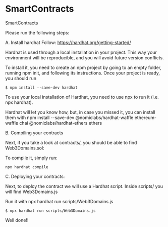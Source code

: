# SmartContracts
SmartContracts

Please run the following steps:

A. Install hardhat
Follow: https://hardhat.org/getting-started/

Hardhat is used through a local installation in your project. This way your environment will be reproducible, and you will avoid future version conflicts.

To install it, you need to create an npm project by going to an empty folder, running npm init, and following its instructions. Once your project is ready, you should run

```
$ npm install --save-dev hardhat
```

To use your local installation of Hardhat, you need to use npx to run it (i.e. npx hardhat).

Hardhat will let you know how, but, in case you missed it, you can install them with npm install --save-dev @nomiclabs/hardhat-waffle ethereum-waffle chai @nomiclabs/hardhat-ethers ethers

B. Compiling your contracts

Next, if you take a look at contracts/, you should be able to find Web3Domains.sol:

To compile it, simply run:

```
npx hardhat compile
```

C. Deploying your contracts:

Next, to deploy the contract we will use a Hardhat script. Inside scripts/ you will find Web3Domains.js

Run it with npx hardhat run scripts/Web3Domains.js

```
$ npx hardhat run scripts/Web3Domains.js
```

Well done!!

